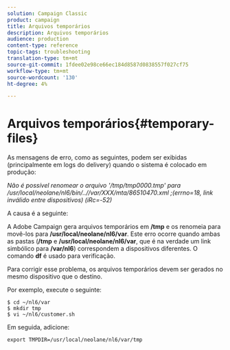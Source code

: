```yaml
---
solution: Campaign Classic
product: campaign
title: Arquivos temporários
description: Arquivos temporários
audience: production
content-type: reference
topic-tags: troubleshooting
translation-type: tm+mt
source-git-commit: 1fdee02e98ce66ec184d8587d0838557f027cf75
workflow-type: tm+mt
source-wordcount: '130'
ht-degree: 4%

---
```



# Arquivos temporários{#temporary-files}

As mensagens de erro, como as seguintes, podem ser exibidas (principalmente em logs do delivery) quando o sistema é colocado em produção:

*Não é possível renomear o arquivo &#39;/tmp/tmp0000.tmp&#39; para /usr/local/neolane/nl6/bin/..//var/XXX/mta/86510470.xml ;(errno=18, link inválido entre dispositivos) (iRc=-52)*

A causa é a seguinte:

A Adobe Campaign gera arquivos temporários em **/tmp** e os renomeia para movê-los para **/usr/local/neolane/nl6/var**. Este erro ocorre quando ambas as pastas (**/tmp** e **/usr/local/neolane/nl6/var**, que é na verdade um link simbólico para **/var/nl6**) correspondem a dispositivos diferentes. O comando **df** é usado para verificação.

Para corrigir esse problema, os arquivos temporários devem ser gerados no mesmo dispositivo que o destino.

Por exemplo, execute o seguinte:

```
$ cd ~/nl6/var
$ mkdir tmp
$ vi ~/nl6/customer.sh
```

Em seguida, adicione:

```
export TMPDIR=/usr/local/neolane/nl6/var/tmp 
```
